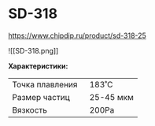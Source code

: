# SD-318

https://www.chipdip.ru/product/sd-318-25

![[SD-318.png]]

**Характеристики:**  

|||
|-|-|
Точка плавления  | 183˚С
Размер частиц  | 25-45 мкм
Вязкость | 200Ра
